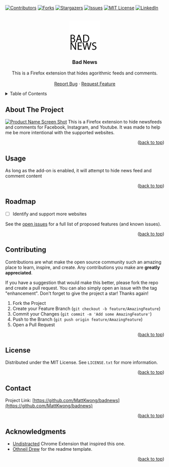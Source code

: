 <a name="readme-top"></a>

<!-- PROJECT SHIELDS -->
[![Contributors][contributors-shield]][contributors-url]
[![Forks][forks-shield]][forks-url]
[![Stargazers][stars-shield]][stars-url]
[![Issues][issues-shield]][issues-url]
[![MIT License][license-shield]][license-url]
[![LinkedIn][linkedin-shield]][linkedin-url]



<!-- PROJECT LOGO -->
<br />
<div align="center">
  <a href="https://github.com/MattKwong/badnews">
    <img src="icons/words-96.png" alt="Logo" width="96" height="96">
  </a>

<h3 align="center">Bad News</h3>

  <p align="center">
    This is a Firefox extension that hides agorithmic feeds and comments.
    <!-- <br />
    <a href="https://github.com/MattKwong/badnews"><strong>Explore the docs (TBD) »</strong></a> -->
    <br />
    <br />
    <!-- <a href="https://github.com/MattKwong/badnews">View Demo</a>
    · -->
    <a href="https://github.com/MattKwong/badnews/issues">Report Bug</a>
    ·
    <a href="https://github.com/MattKwong/badnews/issues">Request Feature</a>
  </p>
</div>



<!-- TABLE OF CONTENTS -->
<details>
  <summary>Table of Contents</summary>
  <ol>
    <!-- <li>
      <a href="#about-the-project">About The Project</a>
      <ul>
        <li><a href="#built-with">Built With</a></li>
      </ul>
    </li> -->
    <!-- <li>
      <a href="#getting-started">Getting Started</a>
      <ul>
        <li><a href="#prerequisites">Prerequisites</a></li>
        <li><a href="#installation">Installation</a></li>
      </ul>
    </li> -->
    <li><a href="#usage">Usage</a></li>
    <li><a href="#roadmap">Roadmap</a></li>
    <li><a href="#contributing">Contributing</a></li>
    <li><a href="#license">License</a></li>
    <li><a href="#contact">Contact</a></li>
    <li><a href="#acknowledgments">Acknowledgments</a></li>
  </ol>
</details>



<!-- ABOUT THE PROJECT -->
## About The Project

[![Product Name Screen Shot][product-screenshot]](https://example.com)
This is a Firefox extension to hide newsfeeds and comments for Facebook, Instagram, and Youtube. It was made to help me be more intentional with the supported websites.

<p align="right">(<a href="#readme-top">back to top</a>)</p>



<!-- ### Built With

* [![Next][Next.js]][Next-url]
* [![React][React.js]][React-url]
* [![Vue][Vue.js]][Vue-url]
* [![Angular][Angular.io]][Angular-url]
* [![Svelte][Svelte.dev]][Svelte-url]
* [![Laravel][Laravel.com]][Laravel-url]
* [![Bootstrap][Bootstrap.com]][Bootstrap-url]
* [![JQuery][JQuery.com]][JQuery-url]

<p align="right">(<a href="#readme-top">back to top</a>)</p> -->



<!-- GETTING STARTED -->
<!-- ## Getting Started

This is an example of how you may give instructions on setting up your project locally.
To get a local copy up and running follow these simple example steps.

### Prerequisites

This is an example of how to list things you need to use the software and how to install them.
* npm
  ```sh
  npm install npm@latest -g
  ```

### Installation

1. Get a free API Key at [https://example.com](https://example.com)
2. Clone the repo
   ```sh
   git clone https://github.com/MattKwong/badnews.git
   ```
3. Install NPM packages
   ```sh
   npm install
   ```
4. Enter your API in `config.js`
   ```js
   const API_KEY = 'ENTER YOUR API';
   ```

<p align="right">(<a href="#readme-top">back to top</a>)</p> -->



<!-- USAGE EXAMPLES -->
## Usage

As long as the add-on is enabled, it will attempt to hide news feed and comment content

<!-- _For more examples, please refer to the [Documentation](https://example.com)_ -->

<p align="right">(<a href="#readme-top">back to top</a>)</p>



<!-- ROADMAP -->
## Roadmap

- [ ] Identify and support more websites
<!-- - [ ] Feature 2
- [ ] Feature 3
    - [ ] Nested Feature -->

See the [open issues](https://github.com/MattKwong/badnews/issues) for a full list of proposed features (and known issues).

<p align="right">(<a href="#readme-top">back to top</a>)</p>



<!-- CONTRIBUTING -->
## Contributing

Contributions are what make the open source community such an amazing place to learn, inspire, and create. Any contributions you make are **greatly appreciated**.

If you have a suggestion that would make this better, please fork the repo and create a pull request. You can also simply open an issue with the tag "enhancement".
Don't forget to give the project a star! Thanks again!

1. Fork the Project
2. Create your Feature Branch (`git checkout -b feature/AmazingFeature`)
3. Commit your Changes (`git commit -m 'Add some AmazingFeature'`)
4. Push to the Branch (`git push origin feature/AmazingFeature`)
5. Open a Pull Request

<p align="right">(<a href="#readme-top">back to top</a>)</p>



<!-- LICENSE -->
## License

Distributed under the MIT License. See `LICENSE.txt` for more information.

<p align="right">(<a href="#readme-top">back to top</a>)</p>



<!-- CONTACT -->
## Contact

<!-- Your Name - email@email_client.com -->

Project Link: [https://github.com/MattKwong/badnews](https://github.com/MattKwong/badnews)

<p align="right">(<a href="#readme-top">back to top</a>)</p>



<!-- ACKNOWLEDGMENTS -->
## Acknowledgments

* [Undistracted](https://www.undistracted.app/) Chrome Extension that inspired this one.
* [Othneil Drew](https://github.com/othneildrew/Best-README-Template) for the readme template.

<p align="right">(<a href="#readme-top">back to top</a>)</p>



<!-- MARKDOWN LINKS & IMAGES -->
<!-- https://www.markdownguide.org/basic-syntax/#reference-style-links -->
[contributors-shield]: https://img.shields.io/github/contributors/MattKwong/badnews.svg?style=for-the-badge
[contributors-url]: https://github.com/MattKwong/badnews/graphs/contributors
[forks-shield]: https://img.shields.io/github/forks/MattKwong/badnews.svg?style=for-the-badge
[forks-url]: https://github.com/MattKwong/badnews/network/members
[stars-shield]: https://img.shields.io/github/stars/MattKwong/badnews.svg?style=for-the-badge
[stars-url]: https://github.com/MattKwong/badnews/stargazers
[issues-shield]: https://img.shields.io/github/issues/MattKwong/badnews.svg?style=for-the-badge
[issues-url]: https://github.com/MattKwong/badnews/issues
[license-shield]: https://img.shields.io/github/license/MattKwong/badnews.svg?style=for-the-badge
[license-url]: https://github.com/MattKwong/badnews/blob/main/LICENSE
[linkedin-shield]: https://img.shields.io/badge/-LinkedIn-black.svg?style=for-the-badge&logo=linkedin&colorB=555
[linkedin-url]: https://linkedin.com/in/kwongmatthew
[product-screenshot]: images/sample.png
